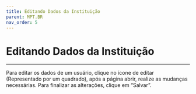 ```yaml
---
title: Editando Dados da Instituição
parent: MPT.BR
nav_order: 5
---
```


# Editando Dados da Instituição
---

Para editar os dados de um usuário, clique no ícone de editar (Representado por um quadrado), após a página abrir, realize as mudanças necessárias. Para finalizar as alterações, clique em “Salvar”.
